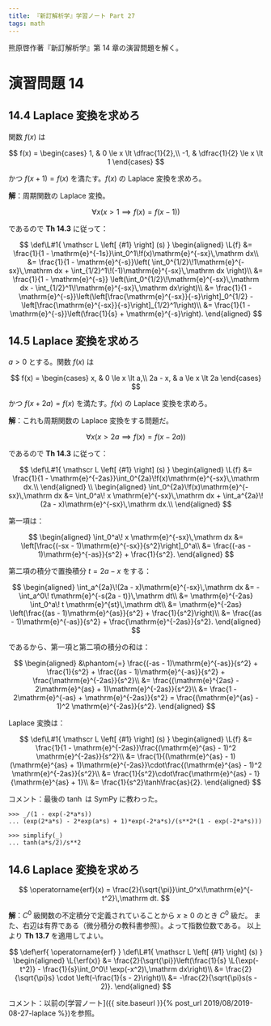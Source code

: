 ```yaml
---
title: 『新訂解析学』学習ノート Part 27
tags: math
---
```


熊原啓作著『新訂解析学』第 14 章の演習問題を解く。

# 演習問題 14
## 14.4 Laplace 変換を求めろ

関数 $f(x)$ は

$$
f(x) = \begin{cases}
    1, & 0 \le x \lt \dfrac{1}{2},\\
    -1, & \dfrac{1}{2} \le x \lt 1
\end{cases}
$$

かつ $f(x + 1) = f(x)$ を満たす。$f(x)$ の Laplace 変換を求めろ。

**解**：周期関数の Laplace 変換。

$$\forall x(x \gt 1 \implies f(x) = f(x - 1))$$

であるので **Th 14.3** に従って：

$$
\def\L#1{ \mathscr L \left[ {#1} \right] (s) }
\begin{aligned}
\L{f} &= \frac{1}{1 - \mathrm{e}^{-1s}}\int_0^1\!f(x)\mathrm{e}^{-sx}\,\mathrm dx\\
&= \frac{1}{1 - \mathrm{e}^{-s}}\left(
    \int_0^{1/2}\!1\mathrm{e}^{-sx}\,\mathrm dx + \int_{1/2}^1\!(-1)\mathrm{e}^{-sx}\,\mathrm dx
    \right)\\
&= \frac{1}{1 - \mathrm{e}^{-s}}
    \left(\int_0^{1/2}\!\mathrm{e}^{-sx}\,\mathrm dx - \int_{1/2}^1\!\mathrm{e}^{-sx}\,\mathrm dx\right)\\
&= \frac{1}{1 - \mathrm{e}^{-s}}\left(\left[\frac{\mathrm{e}^{-sx}}{-s}\right]_0^{1/2}
    - \left[\frac{\mathrm{e}^{-sx}}{-s}\right]_{1/2}^1\right)\\
&= \frac{1}{1 - \mathrm{e}^{-s}}\left(\frac{1}{s} + \mathrm{e}^{-s}\right).
\end{aligned}
$$

## 14.5 Laplace 変換を求めろ

$a > 0$ とする。関数 $f(x)$ は

$$
f(x) = \begin{cases}
    x, & 0 \le x \lt a,\\
    2a - x, & a \le x \lt 2a
\end{cases}
$$

かつ $f(x + 2a) = f(x)$ を満たす。$f(x)$ の Laplace 変換を求めろ。

**解**：これも周期関数の Laplace 変換をする問題だ。

$$\forall x(x \gt 2a \implies f(x) = f(x - 2a))$$

であるので **Th 14.3** に従って：

$$
\def\L#1{ \mathscr L \left[ {#1} \right] (s) }
\begin{aligned}
\L{f} &= \frac{1}{1 - \mathrm{e}^{-2as}}\int_0^{2a}\!f(x)\mathrm{e}^{-sx}\,\mathrm dx.\\
\end{aligned}
\\
\begin{aligned}
\int_0^{2a}\!f(x)\mathrm{e}^{-sx}\,\mathrm dx
&= \int_0^a\! x \mathrm{e}^{-sx}\,\mathrm dx + \int_a^{2a}\!(2a - x)\mathrm{e}^{-sx}\,\mathrm dx.\\
\end{aligned}
$$

第一項は：

$$
\begin{aligned}
\int_0^a\! x \mathrm{e}^{-sx}\,\mathrm dx
&= \left[\frac{(-sx - 1)\mathrm{e}^{-sx}}{s^2}\right]_0^a\\
&= \frac{(-as - 1)\mathrm{e}^{-as}}{s^2} + \frac{1}{s^2}.
\end{aligned}
$$

第二項の積分で置換積分 $t = 2a - x$ をする：

$$
\begin{aligned}
\int_a^{2a}\!(2a - x)\mathrm{e}^{-sx}\,\mathrm dx
&= -\int_a^0\! t\mathrm{e}^{-s(2a - t)}\,\mathrm dt\\
&= \mathrm{e}^{-2as} \int_0^a\! t \mathrm{e}^{st}\,\mathrm dt\\
&= \mathrm{e}^{-2as} \left(\frac{(as - 1)\mathrm{e}^{as}}{s^2} + \frac{1}{s^2}\right)\\
&= \frac{(as - 1)\mathrm{e}^{-as}}{s^2} + \frac{\mathrm{e}^{-2as}}{s^2}.
\end{aligned}
$$

であるから、第一項と第二項の積分の和は：

$$
\begin{aligned}
&\phantom{=} \frac{(-as - 1)\mathrm{e}^{-as}}{s^2} + \frac{1}{s^2}
    + \frac{(as - 1)\mathrm{e}^{-as}}{s^2} + \frac{\mathrm{e}^{-2as}}{s^2}\\
&= \frac{(\mathrm{e}^{2as} - 2\mathrm{e}^{as} + 1)\mathrm{e}^{-2as}}{s^2}\\
&= \frac{1 - 2\mathrm{e}^{-as} + \mathrm{e}^{-2as}}{s^2}
= \frac{(\mathrm{e}^{as} - 1)^2 \mathrm{e}^{-2as}}{s^2}.
\end{aligned}
$$

Laplace 変換は：

$$
\def\L#1{ \mathscr L \left[ {#1} \right] (s) }
\begin{aligned}
\L{f} &= \frac{1}{1 - \mathrm{e}^{-2as}}\frac{(\mathrm{e}^{as} - 1)^2 \mathrm{e}^{-2as}}{s^2}\\
&= \frac{1}{(\mathrm{e}^{as} - 1)(\mathrm{e}^{as} + 1)\mathrm{e}^{-2as}}\cdot\frac{(\mathrm{e}^{as} - 1)^2 \mathrm{e}^{-2as}}{s^2}\\
&= \frac{1}{s^2}\cdot\frac{\mathrm{e}^{as} - 1}{\mathrm{e}^{as} + 1}\\
&= \frac{1}{s^2}\tanh\frac{as}{2}.
\end{aligned}
$$

コメント：最後の $\tanh$ は SymPy に教わった。

```
>>> _/(1 - exp(-2*a*s))
... (exp(2*a*s) - 2*exp(a*s) + 1)*exp(-2*a*s)/(s**2*(1 - exp(-2*a*s)))

>>> simplify(_)
... tanh(a*s/2)/s**2
```

## 14.6 Laplace 変換を求めろ

$$
\operatorname{erf}(x) = \frac{2}{\sqrt{\pi}}\int_0^x\!\mathrm{e}^{-t^2}\,\mathrm dt.
$$

**解**：$C^0$ 級関数の不定積分で定義されていることから $x \ge 0$ のとき $C^0$ 級だ。
また、右辺は有界である（微分積分の教科書参照）。よって指数位数である。
以上より **Th 13.7** を適用してよい。

$$
\def\erf{ \operatorname{erf} }
\def\L#1{ \mathscr L \left[ {#1} \right] (s) }
\begin{aligned}
    \L{\erf(x)}
    &= \frac{2}{\sqrt{\pi}}\left(\frac{1}{s} \L{\exp(-t^2)} - \frac{1}{s}\int_0^0\! \exp(-x^2)\,\mathrm dx\right)\\
    &= \frac{2}{\sqrt{\pi}s} \cdot \left(-\frac{1}{s - 2}\right)\\
    &= -\frac{2}{\sqrt{\pi}s(s - 2)}.
\end{aligned}
$$

コメント：以前の[学習ノート]({{ site.baseurl }}{% post_url 2019/08/2019-08-27-laplace %})を参照。
